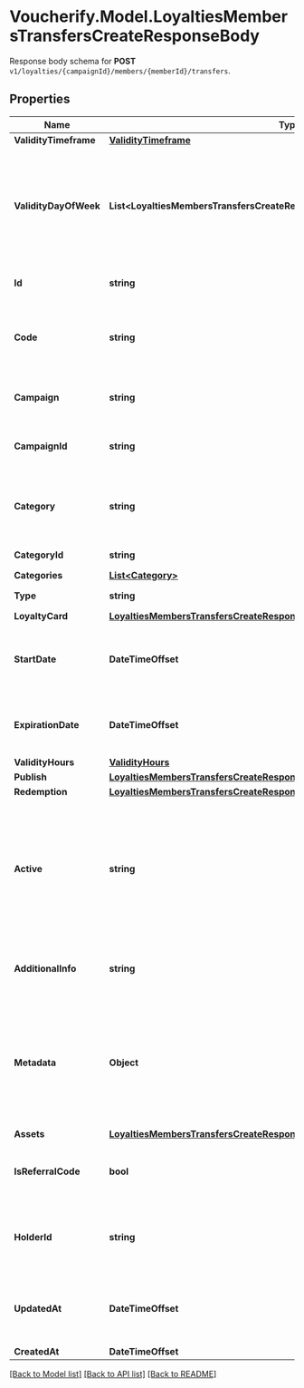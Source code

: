 # Voucherify.Model.LoyaltiesMembersTransfersCreateResponseBody
Response body schema for **POST** `v1/loyalties/{campaignId}/members/{memberId}/transfers`.

## Properties

Name | Type | Description | Notes
------------ | ------------- | ------------- | -------------
**ValidityTimeframe** | [**ValidityTimeframe**](ValidityTimeframe.md) |  | 
**ValidityDayOfWeek** | **List&lt;LoyaltiesMembersTransfersCreateResponseBody.ValidityDayOfWeekEnum&gt;** | Integer array corresponding to the particular days of the week in which the voucher is valid.  - &#x60;0&#x60; Sunday - &#x60;1&#x60; Monday - &#x60;2&#x60; Tuesday - &#x60;3&#x60; Wednesday - &#x60;4&#x60; Thursday - &#x60;5&#x60; Friday - &#x60;6&#x60; Saturday | 
**Id** | **string** | Assigned by the Voucherify API, identifies the voucher. | [optional] 
**Code** | **string** | A code that identifies a voucher. Pattern can use all letters of the English alphabet, Arabic numerals, and special characters. | [optional] 
**Campaign** | **string** | A unique campaign name, identifies the voucher&#39;s parent campaign. | [optional] 
**CampaignId** | **string** | Assigned by the Voucherify API, identifies the voucher&#39;s parent campaign. | [optional] 
**Category** | **string** | Tag defining the category that this voucher belongs to. Useful when listing vouchers using the List Vouchers endpoint. | [optional] 
**CategoryId** | **string** | Unique category ID assigned by Voucherify. | [optional] 
**Categories** | [**List&lt;Category&gt;**](Category.md) |  | [optional] 
**Type** | **string** | Defines the type of the voucher. | [optional] [default to TypeEnum.LOYALTYCARD]
**LoyaltyCard** | [**LoyaltiesMembersTransfersCreateResponseBodyLoyaltyCard**](LoyaltiesMembersTransfersCreateResponseBodyLoyaltyCard.md) |  | [optional] 
**StartDate** | **DateTimeOffset** | Activation timestamp defines when the code starts to be active in ISO 8601 format. Voucher is inactive before this date. | [optional] 
**ExpirationDate** | **DateTimeOffset** | Expiration timestamp defines when the code expires in ISO 8601 format. Voucher is inactive after this date. | [optional] 
**ValidityHours** | [**ValidityHours**](ValidityHours.md) |  | [optional] 
**Publish** | [**LoyaltiesMembersTransfersCreateResponseBodyPublish**](LoyaltiesMembersTransfersCreateResponseBodyPublish.md) |  | [optional] 
**Redemption** | [**LoyaltiesMembersTransfersCreateResponseBodyRedemption**](LoyaltiesMembersTransfersCreateResponseBodyRedemption.md) |  | [optional] 
**Active** | **string** | A flag to toggle the voucher on or off. You can disable a voucher even though it&#39;s within the active period defined by the start_date and expiration_date.  - &#x60;true&#x60; indicates an active voucher - &#x60;false&#x60; indicates an inactive voucher | [optional] 
**AdditionalInfo** | **string** | An optional field to keep any extra textual information about the code such as a code description and details. | [optional] 
**Metadata** | **Object** | The metadata object stores all custom attributes assigned to the code. A set of key/value pairs that you can attach to a voucher object. It can be useful for storing additional information about the voucher in a structured format. | [optional] 
**Assets** | [**LoyaltiesMembersTransfersCreateResponseBodyAssets**](LoyaltiesMembersTransfersCreateResponseBodyAssets.md) |  | [optional] 
**IsReferralCode** | **bool** | Flag indicating whether this voucher is a referral code; &#x60;true&#x60; for campaign type &#x60;REFERRAL_PROGRAM&#x60;. | [optional] 
**HolderId** | **string** | Unique customer identifier of the redeemable holder. It equals to the customer ID assigned by Voucherify. | [optional] 
**UpdatedAt** | **DateTimeOffset** | Timestamp representing the date and time when the voucher was last updated in ISO 8601 format. | [optional] 
**CreatedAt** | **DateTimeOffset** |  | [optional] 

[[Back to Model list]](../../README.md#documentation-for-models) [[Back to API list]](../../README.md#documentation-for-api-endpoints) [[Back to README]](../../README.md)


